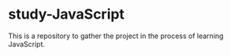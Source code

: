 # study-JavaScript
This is a repository to gather the project in the process of learning JavaScript.

